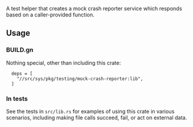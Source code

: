 A test helper that creates a mock crash reporter service which responds
based on a caller-provided function.

## Usage

### BUILD.gn
Nothing special, other than including this crate:

```
  deps = [
    "//src/sys/pkg/testing/mock-crash-reporter:lib",
  ]
```

### In tests
See the tests in `src/lib.rs` for examples of using this crate in various scenarios,
including making file calls succeed, fail, or act on external data.